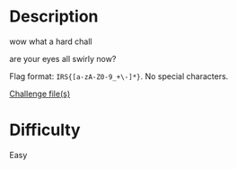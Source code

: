 # Description

wow what a hard chall

are your eyes all swirly now?

Flag format: `IRS{[a-zA-Z0-9_+\-]*}`. No special characters.

<a href="https://drive.google.com/file/d/13ICFQKNnCtG6jJEYtCdW1yaxHtUuy7sU/view?usp=drive_link">Challenge file(s)</a>

# Difficulty

Easy
